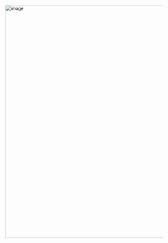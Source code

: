 <img width="744" alt="image" src="https://github.com/user-attachments/assets/9ca901eb-0400-4e38-a45d-61d179f42040">
